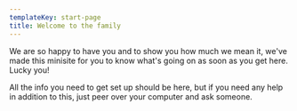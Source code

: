 ```yaml
---
templateKey: start-page
title: Welcome to the family
---
```

We are so happy to have you and to show you how much we mean it, we've made this minisite for you to know what's going on as soon as you get here. Lucky you!

All the info you need to get set up should be here, but if you need any help in addition to this, just peer over your computer and ask someone.
